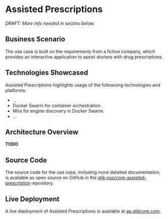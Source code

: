 # Assisted Prescriptions

_DRAFT: More info needed in sectins below._

## Business Scenario

The use case is built on the requirements from a fictive company, which provides an interactive application to
assist doctors with drug prescriptions.

## Technologies Showcased

Assisted Prescriptions highlights usage of the followoing technologies and platforms:

* ...
* Docker Swarm for container orchestration.
* Mira for engine discovery in Docker Swarm.
* ...

## Architecture Overview

**TODO**

## Source Code

The source code for the use case, including more detailed documentation, is available as open source on GitHub
in the [qlik-oss/core-assisted-prescription](https://github.com/qlik-oss/core-assisted-prescription) repository.

## Live Deployment

A live deployment of Assisted Prescriptions is available at [ap.qlikcore.com](https://ap.qlikcore.com).
